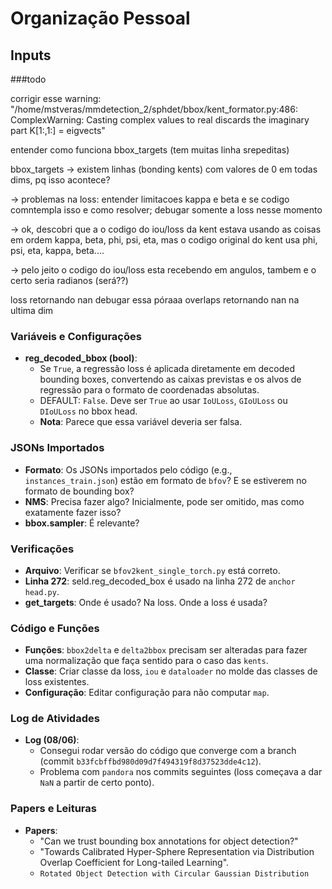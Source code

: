 # Organização Pessoal

## Inputs

###todo

corrigir esse warning: "/home/mstveras/mmdetection_2/sphdet/bbox/kent_formator.py:486: ComplexWarning: Casting complex values to real discards the imaginary part K[1:,1:] = eigvects"


entender como funciona bbox_targets (tem muitas linha srepeditas)

bbox_targets -> existem linhas (bonding kents) com valores de 0 em todas dims, pq isso acontece?

-> problemas na loss: entender limitacoes kappa e beta e se codigo comntempla isso e como resolver; debugar somente a loss nesse momento



-> ok, descobri que a o codigo do iou/loss da kent estava usando as coisas em ordem kappa, beta, phi, psi, eta, mas o codigo original do kent usa phi, psi, eta, kappa, beta....

-> pelo jeito o codigo do iou/loss esta recebendo em angulos, tambem e o certo seria radianos (será??)

loss retornando nan debugar essa póraaa
overlaps retornando nan na ultima dim


### Variáveis e Configurações
- **reg_decoded_bbox (bool)**: 
  - Se `True`, a regressão loss é aplicada diretamente em decoded bounding boxes, convertendo as caixas previstas e os alvos de regressão para o formato de coordenadas absolutas. 
  - DEFAULT: `False`. Deve ser `True` ao usar `IoULoss`, `GIoULoss` ou `DIoULoss` no bbox head.
  - **Nota**: Parece que essa variável deveria ser falsa.

### JSONs Importados
- **Formato**: Os JSONs importados pelo código (e.g., `instances_train.json`) estão em formato de `bfov`? E se estiverem no formato de bounding box?
- **NMS**: Precisa fazer algo? Inicialmente, pode ser omitido, mas como exatamente fazer isso?
- **bbox.sampler**: É relevante?

### Verificações
- **Arquivo**: Verificar se `bfov2kent_single_torch.py` está correto.
- **Linha 272**: seld.reg_decoded_box é usado na linha 272 de `anchor head.py`.
- **get_targets**: Onde é usado? Na loss. Onde a loss é usada?

### Código e Funções
- **Funções**: `bbox2delta` e `delta2bbox` precisam ser alteradas para fazer uma normalização que faça sentido para o caso das `kents`.
- **Classe**: Criar classe da loss, `iou` e `dataloader` no molde das classes de loss existentes.
- **Configuração**: Editar configuração para não computar `map`.

### Log de Atividades
- **Log (08/06)**:
  - Consegui rodar versão do código que converge com a branch (commit `b33fcbffbd980d09d7f494319f8d37523dde4c12`).
  - Problema com `pandora` nos commits seguintes (loss começava a dar `NaN` a partir de certo ponto).

### Papers e Leituras
- **Papers**:
  - "Can we trust bounding box annotations for object detection?"
  - "Towards Calibrated Hyper-Sphere Representation via Distribution Overlap Coefficient for Long-tailed Learning".
  - `Rotated Object Detection with Circular Gaussian Distribution`